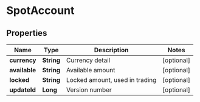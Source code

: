 
# SpotAccount

## Properties

Name | Type | Description | Notes
------------ | ------------- | ------------- | -------------
**currency** | **String** | Currency detail |  [optional]
**available** | **String** | Available amount |  [optional]
**locked** | **String** | Locked amount, used in trading |  [optional]
**updateId** | **Long** | Version number |  [optional]

